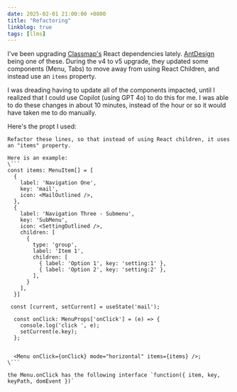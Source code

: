 ```yaml
---
date: 2025-02-01 21:00:00 +0800
title: "Refactoring"
linkblog: true
tags: [llms]
---
```

I've been upgrading [Classmap's](https://classmap.org) React dependencies lately. [AntDesign](https://ant.design/) being one of these. During the v4 to v5 upgrade, they updated some components (Menu, Tabs) to move away from using React Children, and instead use an `items` property. 

I was dreading having to update all of the components impacted, until I realized that I could use Copilot (using GPT 4o) to do this for me. I was able to do these changes in about 10 minutes, instead of the hour or so it would have taken me to do manually.

Here's the propt I used:

```
Refactor these lines, so that instead of using React children, it uses an "items" property.

Here is an example:
\```
const items: MenuItem[] = [
  {
    label: 'Navigation One',
    key: 'mail',
    icon: <MailOutlined />,
  },
  {
    label: 'Navigation Three - Submenu',
    key: 'SubMenu',
    icon: <SettingOutlined />,
    children: [
      {
        type: 'group',
        label: 'Item 1',
        children: [
          { label: 'Option 1', key: 'setting:1' },
          { label: 'Option 2', key: 'setting:2' },
        ],
      }
    ],
  }]

 const [current, setCurrent] = useState('mail');

  const onClick: MenuProps['onClick'] = (e) => {
    console.log('click ', e);
    setCurrent(e.key);
  };


  <Menu onClick={onClick} mode="horizontal" items={items} />;
\```

the Menu.onClick has the following interface `function({ item, key, keyPath, domEvent })`
```